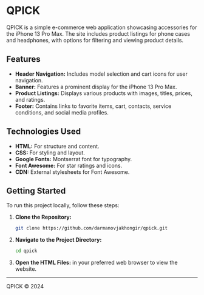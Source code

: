 # QPICK

QPICK is a simple e-commerce web application showcasing accessories for the iPhone 13 Pro Max. The site includes product listings for phone cases and headphones, with options for filtering and viewing product details.

## Features

- **Header Navigation:** Includes model selection and cart icons for user navigation.
- **Banner:** Features a prominent display for the iPhone 13 Pro Max.
- **Product Listings:** Displays various products with images, titles, prices, and ratings.
- **Footer:** Contains links to favorite items, cart, contacts, service conditions, and social media profiles.

## Technologies Used

- **HTML:** For structure and content.
- **CSS:** For styling and layout.
- **Google Fonts:** Montserrat font for typography.
- **Font Awesome:** For star ratings and icons.
- **CDN:** External stylesheets for Font Awesome.

## Getting Started

To run this project locally, follow these steps:

1. **Clone the Repository:**

   ```bash
   git clone https://github.com/darmanovjakhongir/qpick.git
   ```

2. **Navigate to the Project Directory:**

   ```bash
   cd qpick
   ```

3. **Open the HTML Files:** in your preferred web browser to view the website.

---

QPICK © 2024
